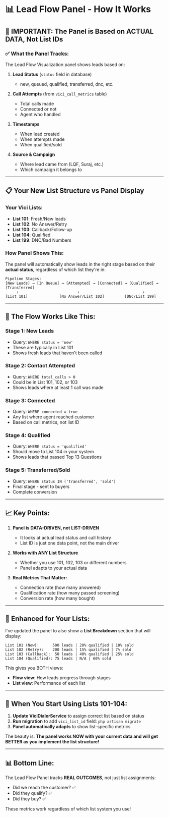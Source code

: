 # 📊 Lead Flow Panel - How It Works

## 🎯 **IMPORTANT: The Panel is Based on ACTUAL DATA, Not List IDs**

### ✅ **What the Panel Tracks:**

The Lead Flow Visualization panel shows leads based on:

1. **Lead Status** (`status` field in database)
   - new, queued, qualified, transferred, dnc, etc.

2. **Call Attempts** (from `vici_call_metrics` table)
   - Total calls made
   - Connected or not
   - Agent who handled

3. **Timestamps**
   - When lead created
   - When attempts made
   - When qualified/sold

4. **Source & Campaign**
   - Where lead came from (LQF, Suraj, etc.)
   - Which campaign it belongs to

---

## 📋 **Your New List Structure vs Panel Display**

### **Your Vici Lists:**
- **List 101**: Fresh/New leads
- **List 102**: No Answer/Retry  
- **List 103**: Callback/Follow-up
- **List 104**: Qualified
- **List 199**: DNC/Bad Numbers

### **How Panel Shows This:**
The panel will automatically show leads in the right stage based on their **actual status**, regardless of which list they're in:

```
Pipeline Stages:
[New Leads] → [In Queue] → [Attempted] → [Connected] → [Qualified] → [Transferred]
     ↓                          ↓                            ↓
[List 101]              [No Answer/List 102]         [DNC/List 199]
```

---

## 🔄 **The Flow Works Like This:**

### **Stage 1: New Leads**
- Query: `WHERE status = 'new'`
- These are typically in List 101
- Shows fresh leads that haven't been called

### **Stage 2: Contact Attempted**
- Query: `WHERE total_calls > 0`
- Could be in List 101, 102, or 103
- Shows leads where at least 1 call was made

### **Stage 3: Connected**
- Query: `WHERE connected = true`
- Any list where agent reached customer
- Based on call metrics, not list ID

### **Stage 4: Qualified**
- Query: `WHERE status = 'qualified'`
- Should move to List 104 in your system
- Shows leads that passed Top 13 Questions

### **Stage 5: Transferred/Sold**
- Query: `WHERE status IN ('transferred', 'sold')`
- Final stage - sent to buyers
- Complete conversion

---

## 📈 **Key Points:**

1. **Panel is DATA-DRIVEN, not LIST-DRIVEN**
   - It looks at actual lead status and call history
   - List ID is just one data point, not the main driver

2. **Works with ANY List Structure**
   - Whether you use 101, 102, 103 or different numbers
   - Panel adapts to your actual data

3. **Real Metrics That Matter:**
   - Connection rate (how many answered)
   - Qualification rate (how many passed screening)
   - Conversion rate (how many bought)

---

## 🎨 **Enhanced for Your Lists:**

I've updated the panel to also show a **List Breakdown** section that will display:

```
List 101 (New):      500 leads | 20% qualified | 10% sold
List 102 (Retry):    200 leads | 15% qualified | 7% sold  
List 103 (Callback):  50 leads | 40% qualified | 25% sold
List 104 (Qualified): 75 leads | N/A | 60% sold
```

This gives you BOTH views:
- **Flow view**: How leads progress through stages
- **List view**: Performance of each list

---

## 🚀 **When You Start Using Lists 101-104:**

1. **Update ViciDialerService** to assign correct list based on status
2. **Run migration** to add `vici_list_id` field: `php artisan migrate`
3. **Panel automatically adapts** to show list-specific metrics

The beauty is: **The panel works NOW with your current data and will get BETTER as you implement the list structure!**

---

## 📊 **Bottom Line:**

The Lead Flow Panel tracks **REAL OUTCOMES**, not just list assignments:
- Did we reach the customer? ✅
- Did they qualify? ✅
- Did they buy? ✅

These metrics work regardless of which list system you use!
